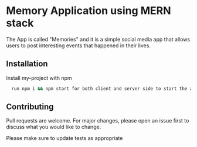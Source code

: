 
# Memory Application using MERN stack

The App is called "Memories" and it is a simple social media app that allows users to post interesting events that happened in their lives.


## Installation

Install my-project with npm

```bash
  run npm i && npm start for both client and server side to start the app
```
    
## Contributing

Pull requests are welcome. For major changes, please open an issue first to discuss what you would like to change.

Please make sure to update tests as appropriate

  
